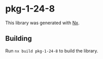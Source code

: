 # pkg-1-24-8

This library was generated with [Nx](https://nx.dev).

## Building

Run `nx build pkg-1-24-8` to build the library.
